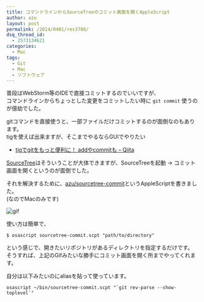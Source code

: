 ```yaml
---
title: コマンドラインからSourceTreeのコミット画面を開くAppleScript
author: azu
layout: post
permalink: /2014/0401/res3788/
dsq_thread_id:
  - 2573134621
categories:
  - Mac
tags:
  - Git
  - Mac
  - ソフトウェア
---
```

普段はWebStorm等のIDEで直接コミットするのでいいですが、  
コマンドラインからちょっとした変更をコミットしたい時に `git commit` 使うのが億劫でした。

gitコマンドを直接使うと、一部ファイルだけコミットするのが面倒なのもあります。  
tigを使えば出来ますが、そこまでやるならGUIでやりたい

*   [tigでgitをもっと便利に！ addやcommitも &#8211; Qiita][1]

[SourceTree][2]はそういうことが大体できますが、SourceTreeを起動 -> コミット画面を開くというのが面倒でした。

それを解決するために、[azu/sourcetree-commit][3]というAppleScriptを書きました。  
(なのでMacのみです)

![gif][4]

使い方は簡単で、

    $ osascript sourcetree-commit.scpt "path/to/directory"
    

という感じで、開きたいリポジトリがあるディレクトリを指定するだけです。  
そうすれば、上記のGifみたいな勝手にコミット画面を開く所までやってくれます。

自分は以下みたいのにaliasを貼って使っています。

    osascript ~/bin/sourcetree-commit.scpt "`git rev-parse --show-toplevel`"

 [1]: http://qiita.com/suino/items/b0dae7e00bd7165f79ea "tigでgitをもっと便利に！ addやcommitも - Qiita"
 [2]: http://www.sourcetreeapp.com/ "SourceTree"
 [3]: https://github.com/azu/sourcetree-commit "azu/sourcetree-commit"
 [4]: http://gyazo.com/06b8a58e8afe0f600e199ed6dc6c6d81.gif